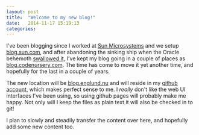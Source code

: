 ```yaml
---
layout: post
title:  "Welcome to my new blog!"
date:   2014-11-17 15:19:13
categories: 
---
```

I've been blogging since I worked at [Sun Microsystems](http://en.wikipedia.org/wiki/Sun_Microsystems) and we setup [blog.sun.com](https://blogs.oracle.com/martin/), and after abandoning the sinking ship when the Oracle behemoth [swallowed it](http://www.oracle.com/us/sun/index.html), I've kept my blog going in a couple of places as [blog.codenursery.com](http://blog.codenursery.com/). The time has come to move it yet another time, and hopefully for the last in a couple of years.

The new location will be [blog.englund.nu](https://blog.englund.nu) and will reside in my [github account](https://github.com/pmenglund), which makes perfect sense to me. I *really* don't like the web UI interfaces I've been using, so using github pages will probably make me happy. Not only will I keep the files as plain text it will also be checked in to git!

I plan to slowly and steadily transfer the content over here, and hopefully add some new content too.